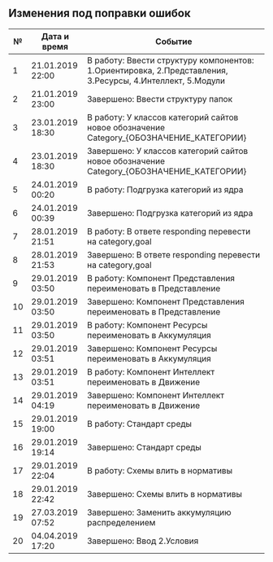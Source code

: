 ## Изменения под поправки ошибок

| № | Дата и время | Событие
 ------------- | ------------- | ------------- | 
| 1 | 21.01.2019 22:00 | В работу: Ввести структуру компонентов: 1.Ориентировка, 2.Представления, 3.Ресурсы, 4.Интеллект, 5.Модули
| 2 | 21.01.2019 23:00 | Завершено: Ввести структуру папок
| 3 | 23.01.2019 18:30 | В работу: У классов категорий сайтов новое обозначение Category_{ОБОЗНАЧЕНИЕ_КАТЕГОРИИ}
| 4 | 23.01.2019 18:30 | Завершено: У классов категорий сайтов новое обозначение Category_{ОБОЗНАЧЕНИЕ_КАТЕГОРИИ}
| 5 | 24.01.2019 00:20 | В работу: Подгрузка категорий из ядра
| 6 | 24.01.2019 00:39 | Завершено: Подгрузка категорий из ядра
| 7 | 28.01.2019 21:51 | В работу: В ответе responding перевести на category,goal
| 8 | 28.01.2019 21:53 | Завершено: В ответе responding перевести на category,goal
| 9 | 29.01.2019 03:50 | В работу: Компонент Представления переименовать в Представление
| 10 | 29.01.2019 03:50 | Завершено: Компонент Представления переименовать в Представление
| 11 | 29.01.2019 03:50 | В работу: Компонент Ресурсы переименовать в Аккумуляция
| 12 | 29.01.2019 03:51 | Завершено: Компонент Ресурсы переименовать в Аккумуляция
| 13 | 29.01.2019 03:51 | В работу: Компонент Интеллект переименовать в Движение
| 14 | 29.01.2019 04:19 | Завершено: Компонент Интеллект переименовать в Движение
| 15 | 29.01.2019 19:00 | В работу: Стандарт среды
| 16 | 29.01.2019 19:14 | Завершено: Стандарт среды
| 17 | 29.01.2019 22:04 | В работу: Схемы влить в нормативы
| 18 | 29.01.2019 22:42 | Завершено: Схемы влить в нормативы
| 19 | 27.03.2019 07:52 | Завершено: Заменить аккумуляцию распределением
| 20 | 04.04.2019 17:20 | Завершено: Ввод 2.Условия


